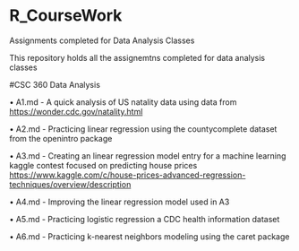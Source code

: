 # R_CourseWork
Assignments completed for Data Analysis Classes

This repository holds all the assignemtns completed for data analysis classes

#CSC 360 Data Analysis

•	A1.md - A quick analysis of US natality data using data from https://wonder.cdc.gov/natality.html

•	A2.md - Practicing linear regression using the countycomplete dataset from the openintro package

•	A3.md - Creating an linear regression model entry for a machine learning kaggle contest focused on predicting house prices
          https://www.kaggle.com/c/house-prices-advanced-regression-techniques/overview/description
          
•	A4.md - Improving the linear regression model used in A3

•	A5.md - Practicing logistic regression a CDC health information dataset

•	A6.md - Practicing k-nearest neighbors modeling using the caret package
